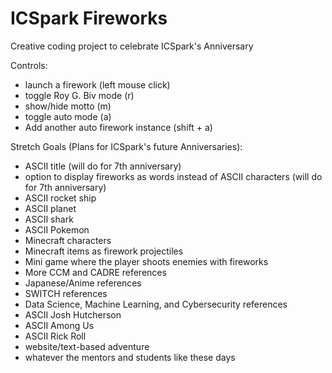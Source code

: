 # ICSpark Fireworks
Creative coding project to celebrate ICSpark's Anniversary

Controls:
- launch a firework (left mouse click)
- toggle Roy G. Biv mode (r)
- show/hide motto (m)
- toggle auto mode (a)
- Add another auto firework instance (shift + a)

Stretch Goals (Plans for ICSpark's future Anniversaries):
- ASCII title (will do for 7th anniversary)
- option to display fireworks as words instead of ASCII characters (will do for 7th anniversary)
- ASCII rocket ship
- ASCII planet
- ASCII shark
- ASCII Pokemon
- Minecraft characters
- Minecraft items as firework projectiles
- Mini game where the player shoots enemies with fireworks
- More CCM and CADRE references
- Japanese/Anime references
- SWITCH references 
- Data Science, Machine Learning, and Cybersecurity references
- ASCII Josh Hutcherson
- ASCII Among Us
- ASCII Rick Roll
- website/text-based adventure
- whatever the mentors and students like these days
